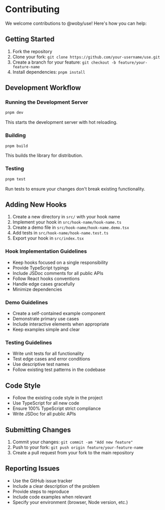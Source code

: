 # Contributing

We welcome contributions to @woby/use! Here's how you can help:

## Getting Started

1. Fork the repository
2. Clone your fork: `git clone https://github.com/your-username/use.git`
3. Create a branch for your feature: `git checkout -b feature/your-feature-name`
4. Install dependencies: `pnpm install`

## Development Workflow

### Running the Development Server

```bash
pnpm dev
```

This starts the development server with hot reloading.

### Building

```bash
pnpm build
```

This builds the library for distribution.

### Testing

```bash
pnpm test
```

Run tests to ensure your changes don't break existing functionality.

## Adding New Hooks

1. Create a new directory in `src/` with your hook name
2. Implement your hook in `src/hook-name/hook-name.ts`
3. Create a demo file in `src/hook-name/hook-name.demo.tsx`
4. Add tests in `src/hook-name/hook-name.test.ts`
5. Export your hook in `src/index.tsx`

### Hook Implementation Guidelines

- Keep hooks focused on a single responsibility
- Provide TypeScript typings
- Include JSDoc comments for all public APIs
- Follow React hooks conventions
- Handle edge cases gracefully
- Minimize dependencies

### Demo Guidelines

- Create a self-contained example component
- Demonstrate primary use cases
- Include interactive elements when appropriate
- Keep examples simple and clear

### Testing Guidelines

- Write unit tests for all functionality
- Test edge cases and error conditions
- Use descriptive test names
- Follow existing test patterns in the codebase

## Code Style

- Follow the existing code style in the project
- Use TypeScript for all new code
- Ensure 100% TypeScript strict compliance
- Write JSDoc for all public APIs

## Submitting Changes

1. Commit your changes: `git commit -am "Add new feature"`
2. Push to your fork: `git push origin feature/your-feature-name`
3. Create a pull request from your fork to the main repository

## Reporting Issues

- Use the GitHub issue tracker
- Include a clear description of the problem
- Provide steps to reproduce
- Include code examples when relevant
- Specify your environment (browser, Node version, etc.)